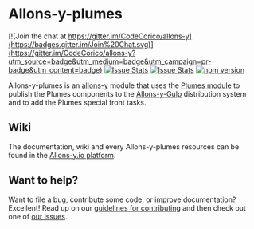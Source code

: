 # Allons-y-plumes

[![Join the chat at https://gitter.im/CodeCorico/allons-y](https://badges.gitter.im/Join%20Chat.svg)](https://gitter.im/CodeCorico/allons-y?utm_source=badge&utm_medium=badge&utm_campaign=pr-badge&utm_content=badge)
[![Issue Stats](http://issuestats.com/github/codecorico/allons-y-plumes/badge/issue)](http://issuestats.com/github/codecorico/allons-y)
[![Issue Stats](http://issuestats.com/github/codecorico/allons-y-plumes/badge/pr)](http://issuestats.com/github/codecorico/allons-y)
[![npm version](https://badge.fury.io/js/allons-y-plumes.svg)](https://badge.fury.io/js/allons-y-plumes)

Allons-y-plumes is an [allons-y](https://github.com/CodeCorico/allons-y) module that uses the [Plumes module](https://www.npmjs.com/package/plumes) to publish the Plumes components to the [Allons-y-Gulp](https://www.npmjs.com/package/allons-y-gulp) distribution system and to add the Plumes special front tasks.

## Wiki

The documentation, wiki and every Allons-y-plumes resources can be found in the [Allons-y.io platform](https://allons-y.io).

## Want to help?

Want to file a bug, contribute some code, or improve documentation? Excellent! Read up on our [guidelines for contributing](CONTRIBUTING.md) and then check out one of [our issues](https://github.com/CodeCorico/allons-y-plumes/issues).
